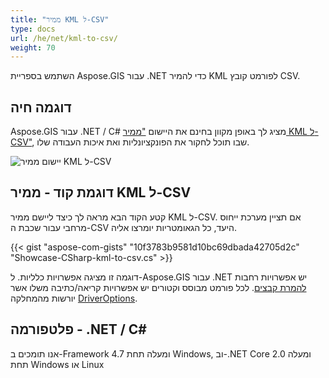 ```yaml
---
title: "ממיר KML ל-CSV"
type: docs
url: /he/net/kml-to-csv/
weight: 70
---
```


השתמש בספריית Aspose.GIS עבור .NET כדי להמיר KML לפורמט קובץ CSV.

## **דוגמה חיה**

Aspose.GIS עבור .NET / C# מציג לך באופן מקוון בחינם את היישום ["ממיר KML ל-CSV"](https://products.aspose.app/gis/conversion/kml-to-csv), שבו תוכל לחקור את הפונקציונליות ואת איכות העבודה שלו.

![יישום ממיר KML ל-CSV](conversion.png)

## **דוגמת קוד - ממיר KML ל-CSV**

קטע הקוד הבא מראה לך כיצד ליישם ממיר KML ל-CSV. אם תציין מערכת ייחוס מרחבי עבור שכבת ה-CSV היעד, כל הגאומטריות יומרצו אליה. 

{{< gist "aspose-com-gists" "10f3783b9581d10bc69dbada42705d2c" "Showcase-CSharp-kml-to-csv.cs" >}}

דוגמה זו מציגה אפשרויות כלליות. ל-Aspose.GIS עבור .NET יש אפשרויות רחבות [להמרת קבצים](https://docs.aspose.com/gis/net/vector-layers/). לכל פורמט מבוסס וקטורים יש אפשרויות קריאה/כתיבה משלו אשר יורשות מהמחלקה [DriverOptions](https://reference.aspose.com/gis/net/aspose.gis/driveroptions).

## **פלטפורמה - .NET / C#**

אנו תומכים ב-Framework 4.7 ומעלה תחת Windows, וב-.NET Core 2.0 ומעלה תחת Windows או Linux
